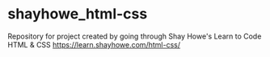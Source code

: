# shayhowe_html-css
Repository for project created by going through Shay Howe's Learn to Code HTML &amp; CSS https://learn.shayhowe.com/html-css/
